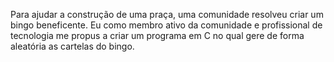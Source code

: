 Para ajudar a construção de uma praça, uma comunidade resolveu criar um bingo beneficente. Eu como membro ativo da comunidade e profissional de tecnologia me propus a criar um programa em C no qual gere de forma aleatória as cartelas do bingo.

